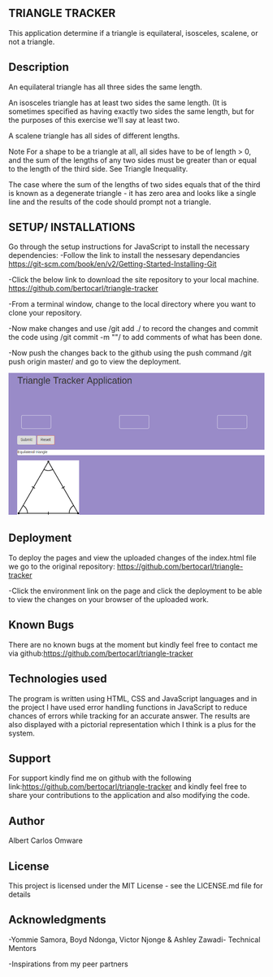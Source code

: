 ## TRIANGLE TRACKER

This application determine if a triangle is equilateral, isosceles, scalene, or not a triangle.

##  Description

An equilateral triangle has all three sides the same length.

An isosceles triangle has at least two sides the same length. (It is sometimes specified as having exactly two sides the same length, but for the purposes of this exercise we'll say at least two.

A scalene triangle has all sides of different lengths.

Note
For a shape to be a triangle at all, all sides have to be of length > 0, and the sum of the lengths of any two sides must be greater than or equal to the length of the third side. See Triangle Inequality.

The case where the sum of the lengths of two sides equals that of the third is known as a degenerate triangle - it has zero area and looks like a single line and the results of the code should prompt not a triangle.

## SETUP/ INSTALLATIONS
Go through the setup instructions for JavaScript to install the necessary dependencies: -Follow the link to install the nessesary dependancies https://git-scm.com/book/en/v2/Getting-Started-Installing-Git

-Click the below link to download the site repository to your local machine. https://github.com/bertocarl/triangle-tracker

-From a terminal window, change to the local directory where you want to clone your repository.

-Now make changes and use /git add ./ to record the changes and commit the code using /git commit -m ""/ to add comments of what has been done.

-Now push the changes back to the github using the push command /git push origin master/ and go to view the deployment.

![image](https://github.com/bertocarl/triangle-tracker/blob/master/img/triangle%20tracker.png)
## Deployment
To deploy the pages and view the uploaded changes of the index.html file we go to the original repository: https://github.com/bertocarl/triangle-tracker

-Click the environment link on the page and click the deployment to be able to view the changes on your browser of the uploaded work.

## Known Bugs
There are no known bugs at the moment but kindly feel free to contact me via github:https://github.com/bertocarl/triangle-tracker

## Technologies used
The program is written using HTML, CSS and JavaScript languages and in the project I have used error handling functions in JavaScript to reduce chances of errors while tracking for an accurate answer. The results are also displayed with a pictorial representation which I think is a plus for the system.

## Support
For support kindly find me on github with the following link:https://github.com/bertocarl/triangle-tracker and kindly feel free to share your contributions to the application and also modifying the code.

## Author
Albert Carlos Omware

## License
This project is licensed under the MIT License - see the LICENSE.md file for details

## Acknowledgments
-Yommie Samora, Boyd Ndonga, Victor Njonge & Ashley Zawadi- Technical Mentors

-Inspirations from my peer partners
